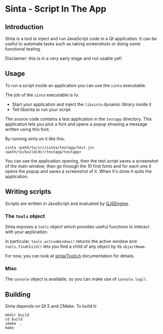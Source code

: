 # Sinta - Script In The App

## Introduction

Sinta is a tool to inject and run JavaScript code in a Qt application. It can
be useful to automate tasks such as taking screenshots or doing some functional
testing.

Disclaimer: this is in a very early stage and not usable yet!

## Usage

To run a script inside an application you can use the `sinta` executable.

The job of the `sinta` executable is to:

- Start your application and inject the `libsinta` dynamic library inside it
- Tell libsinta to run your script

The source code contains a test application in the `testapp` directory. This
application lets you pick a font and opens a popup showing a message written
using this font.

By running sinta on it like this:

    sinta <path/to/src/sinta/testapp/test.js> <path/to/build/dir/testapp/testapp>

You can see the application opening, then the test script saves a screenshot of
the main window, then go through the 10 first fonts and for each one it opens
the popup and saves a screenshot of it.  When it's done it quits the
application.

## Writing scripts

Scripts are written in JavaScript and evaluated by [QJSEngine][].

### The `tools` object

Sinta exposes a `tools` object which provides useful functions to interact with
your application.

In particular, `tools.activeWindow()` returns the active window and
`tools.findChild()` lets you find a child of any object by its `objectName`.

For now, you can look at [sinta/Tools.h](sinta/Tools.h) documentation for details.

### Misc

The `console` object is available, so you can make use of `console.log()`.

[QJSEngine]: https://doc.qt.io/qt-5/qjsengine.html

## Building

Sinta depends on Qt 5 and CMake. To build it:

    mkdir build
    cd build
    cmake ..
    make
